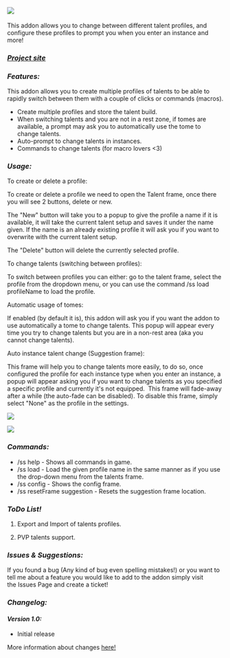 ![](https://media.forgecdn.net/attachments/234/943/switchswitchbanner.jpg)
--------------------------------------------------------------------------

This addon allows you to change between different talent profiles, and configure these profiles to prompt you when you enter an instance and more!

### _**[Project site](https://wow.curseforge.com/projects/switchswitch)**_

### ***Features:***

This addon allows you to create multiple profiles of talents to be able to rapidly switch between them with a couple of clicks or commands (macros).

-   Create multiple profiles and store the talent build.
-   When switching talents and you are not in a rest zone, if tomes are available, a prompt may ask you to automatically use the tome to change talents.
-   Auto-prompt to change talents in instances.
-   Commands to change talents (for macro lovers <3)

### ***Usage:***

To create or delete a profile:

To create or delete a profile we need to open the Talent frame, once there you will see 2 buttons, delete or new.

The "New" button will take you to a popup to give the profile a name if it is available, it will take the current talent setup and saves it under the name given. If the name is an already existing profile it will ask you if you want to overwrite with the current talent setup.

The "Delete" button will delete the currently selected profile.

To change talents (switching between profiles):

To switch between profiles you can either: go to the talent frame, select the profile from the dropdown menu, or you can use the command /ss load profileName to load the profile.

Automatic usage of tomes:

If enabled (by default it is), this addon will ask you if you want the addon to use automatically a tome to change talents. This popup will appear every time you try to change talents but you are in a non-rest area (aka you cannot change talents).

Auto instance talent change (Suggestion frame):

This frame will help you to change talents more easily, to do so, once configured the profile for each instance type when you enter an instance, a popup will appear asking you if you want to change talents as you specified a specific profile and currently it's not equipped.  This frame will fade-away after a while (the auto-fade can be disabled). To disable this frame, simply select "None" as the profile in the settings.

![](https://media.forgecdn.net/attachments/235/106/set-talents.png)

![](https://media.forgecdn.net/attachments/235/113/want-to-change.png)

### ***Commands:***

-   /ss help - Shows all commands in game.
-   /ss load <profileName> - Load the given profile name in the same manner as if you use the drop-down menu from the talents frame.
-   /ss config - Shows the config frame.
-   /ss resetFrame suggestion - Resets the suggestion frame location.

### ***ToDo List!***

1.  Export and Import of talents profiles.

2.  PVP talents support.

### ***Issues & Suggestions:***

If you found a bug (Any kind of bug even spelling mistakes!) or you want to tell me about a feature you would like to add to the addon simply visit the Issues Page and create a ticket!

### ***Changelog:***

#### ***Version 1.0:***

-   Initial release

More information about changes [here!](https://wow.curseforge.com/projects/switchswitch/pages/changelog)
